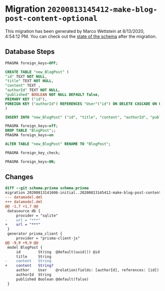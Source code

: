 # Migration `20200813145412-make-blog-post-content-optional`

This migration has been generated by Marco Wettstein at 8/13/2020, 4:54:12 PM.
You can check out the [state of the schema](./schema.prisma) after the migration.

## Database Steps

```sql
PRAGMA foreign_keys=OFF;

CREATE TABLE "new_BlogPost" (
"id" TEXT NOT NULL,
"title" TEXT NOT NULL,
"content" TEXT ,
"authorId" TEXT NOT NULL,
"published" BOOLEAN NOT NULL DEFAULT false,
PRIMARY KEY ("id"),
FOREIGN KEY ("authorId") REFERENCES "User"("id") ON DELETE CASCADE ON UPDATE CASCADE
)

INSERT INTO "new_BlogPost" ("id", "title", "content", "authorId", "published") SELECT "id", "title", "content", "authorId", "published" FROM "BlogPost"

PRAGMA foreign_keys=off;
DROP TABLE "BlogPost";;
PRAGMA foreign_keys=on

ALTER TABLE "new_BlogPost" RENAME TO "BlogPost";

PRAGMA foreign_key_check;

PRAGMA foreign_keys=ON;
```

## Changes

```diff
diff --git schema.prisma schema.prisma
migration 20200813141606-initial..20200813145412-make-blog-post-content-optional
--- datamodel.dml
+++ datamodel.dml
@@ -1,7 +1,7 @@
 datasource db {
     provider = "sqlite"
-    url = "***"
+    url = "***"
 }
 generator prisma_client {
     provider = "prisma-client-js"
@@ -9,9 +9,9 @@
 model BlogPost {
     id        String  @default(uuid()) @id
     title     String
-    content   String
+    content   String?
     author    User    @relation(fields: [authorId], references: [id])
     authorId  String
     published Boolean @default(false)
 }
```


